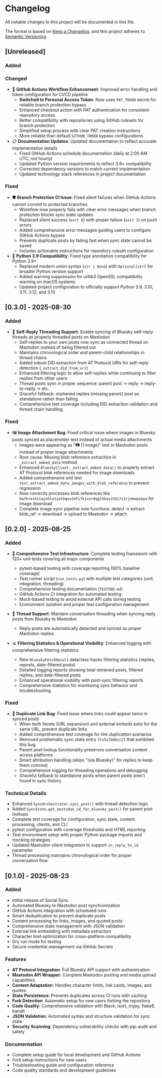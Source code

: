 # Changelog

All notable changes to this project will be documented in this file.

The format is based on [Keep a Changelog](https://keepachangelog.com/en/1.0.0/),
and this project adheres to [Semantic Versioning](https://semver.org/spec/v2.0.0.html).

## [Unreleased]

### Added

### Changed
- 🔧 **GitHub Actions Workflow Enhancement**: Improved error handling and token configuration for CI/CD pipeline
  - **Switched to Personal Access Token**: Now uses `PAT_TOKEN` secret for reliable branch protection bypass
  - Enhanced checkout action with PAT authentication for consistent repository access
  - Better compatibility with repositories using GitHub rulesets for branch protection
  - Simplified setup process with clear PAT creation instructions
  - More reliable than default `GITHUB_TOKEN` bypass configurations
- 📋 **Documentation Updates**: Updated documentation to reflect accurate implementation details
  - Fixed GitHub Actions schedule documentation (daily at 2:00 AM UTC, not hourly)
  - Updated Python version requirements to reflect 3.9+ compatibility
  - Corrected dependency versions to match current implementation
  - Updated technology stack references in project documentation

### Fixed
- 🛡️ **Branch Protection CI Issue**: Fixed silent failures when GitHub Actions cannot commit to protected branches
  - Workflow now properly fails with clear error messages when branch protection blocks sync state updates
  - Replaced silent success (`exit 0`) with proper failure (`exit 1`) on push errors
  - Added comprehensive error messages guiding users to configure GitHub Actions bypass
  - Prevents duplicate posts by failing fast when sync state cannot be saved
  - Includes actionable instructions for repository ruleset configuration
- 🐍 **Python 3.9 Compatibility**: Fixed type annotation compatibility for Python 3.9+
  - Replaced modern union syntax (`str | None`) with `Optional[str]` for broader Python version support
  - Added warning suppression for urllib3 OpenSSL compatibility warning on macOS systems
  - Updated project configuration to officially support Python 3.9, 3.10, 3.11, 3.12, and 3.13

## [0.3.0] - 2025-08-30

### Added
- 🧵 **Self-Reply Threading Support**: Enable syncing of Bluesky self-reply threads as properly threaded posts on Mastodon
  - Self-replies to your own posts now sync as connected thread on Mastodon instead of being filtered out
  - Maintains chronological order and parent-child relationships in thread chains
  - Added robust DID extraction from AT Protocol URIs for self-reply detection (`_extract_did_from_uri`)
  - Enhanced filtering logic to allow self-replies while continuing to filter replies from other users
  - Thread posts sync in proper sequence: parent post → reply → reply-to-reply → etc.
  - Graceful fallback: orphaned replies (missing parent) post as standalone rather than failing
  - Comprehensive test coverage including DID extraction validation and thread chain handling

### Fixed
- 🖼️ **Image Attachment Bug**: Fixed critical issue where images in Bluesky posts synced as placeholder text instead of actual media attachments
  - Images were appearing as "📷 [1 image]" text in Mastodon posts instead of proper image attachments
  - Root cause: Missing blob reference extraction in `_extract_embed_data` method
  - Enhanced `BlueskyClient._extract_embed_data()` to properly extract AT Protocol blob references needed for image downloads
  - Added comprehensive unit test `test_extract_embed_data_images_with_blob_reference` to prevent regression
  - Now correctly processes blob references like `bafkreihitajnhlutyalbqxutmfifkjxxrdqgl5basih3i7z2rjnmwpo4ya` for image download
  - Complete image sync pipeline now functions: detect → extract blob_ref → download → upload to Mastodon → attach

## [0.2.0] - 2025-08-25

### Added
- 🧪 **Comprehensive Test Infrastructure**: Complete testing framework with 120+ unit tests covering all major components
  - pytest-based testing with coverage reporting (60% baseline coverage)
  - Test runner script (`run_tests.py`) with multiple test categories (unit, integration, threading)
  - Comprehensive testing documentation (`TESTING.md`)
  - GitHub Actions CI integration for automated testing
  - Mock-based testing to avoid external API calls during testing
  - Environment isolation and proper test configuration management

- 🧵 **Thread Support**: Maintain conversation threading when syncing reply posts from Bluesky to Mastodon
  - Reply posts are automatically detected and synced as proper Mastodon replies

- 📊 **Filtering Statistics & Operational Visibility**: Enhanced logging with comprehensive filtering statistics
  - New `BlueskyFetchResult` dataclass tracks filtering statistics (replies, reposts, date-filtered posts)
  - Detailed logging reports showing total retrieved posts, filtered replies, and date-filtered posts
  - Enhanced operational visibility with post-sync filtering reports
  - Comprehensive statistics for monitoring sync behavior and troubleshooting

### Fixed
- 🔗 **Duplicate Link Bug**: Fixed issue where links could appear twice in synced posts
  - When both facets (URL expansion) and external embeds exist for the same URL, prevent duplicate links
  - Added comprehensive test coverage for link duplication scenarios
  - Removed problematic sync state entry `3lx5slbb6zc2l` that exhibited this bug
  - Parent post lookup functionality preserves conversation context across platforms
  - Smart attribution handling (skips "(via Bluesky)" for replies to keep them concise)
  - Comprehensive logging for threading operations and debugging
  - Graceful fallback to standalone posts when parent posts aren't found in sync history

### Technical Details
- Enhanced `SyncOrchestrator.sync_post()` with thread detection logic
- Added `SyncState.get_mastodon_id_for_bluesky_post()` for parent post lookups
- Complete test coverage for configuration, sync state, content processing, clients, and CLI
- pytest configuration with coverage thresholds and HTML reporting
- Test environment setup with proper Python package imports and mocking strategies
- Updated Mastodon client integration to support `in_reply_to_id` parameter
- Thread processing maintains chronological order for proper conversation flow

## [0.1.0] - 2025-08-23

### Added
- Initial release of Social Sync
- Automated Bluesky to Mastodon post synchronization
- GitHub Actions integration with scheduled runs
- Smart deduplication to prevent duplicate posts
- Content processing for links, images, and quoted posts
- Comprehensive state management with JSON validation
- External link embedding with metadata extraction
- Character limit optimization for cross-platform compatibility
- Dry run mode for testing
- Secure credential management via GitHub Secrets

### Features
- **AT Protocol Integration**: Full Bluesky API support with authentication
- **Mastodon API Wrapper**: Complete Mastodon posting and media upload capabilities
- **Content Adaptation**: Handles character limits, link cards, images, and quotes
- **State Persistence**: Prevents duplicates across CI runs with caching
- **Fork Detection**: Automatic setup for new users forking the repository
- **Code Quality**: Comprehensive validation with Black, isort, mypy, flake8, bandit
- **JSON Validation**: Automated syntax and structure validation for sync state
- **Security Scanning**: Dependency vulnerability checks with pip-audit and safety

### Documentation
- Complete setup guide for local development and GitHub Actions
- Fork setup instructions for new users
- Troubleshooting guide and configuration reference
- Code quality standards and development guidelines
